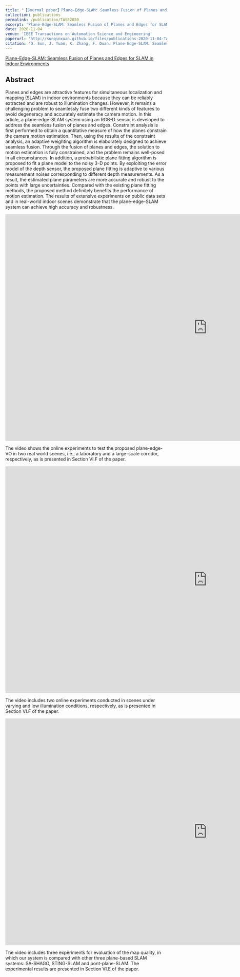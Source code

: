 ```yaml
---
title: "【Journal paper】Plane-Edge-SLAM: Seamless Fusion of Planes and Edges for SLAM in Indoor Environments"
collection: publications
permalink: /publication/TASE2020
excerpt: 'Plane-Edge-SLAM: Seamless Fusion of Planes and Edges for SLAM in Indoor Environments'
date: 2020-11-04
venue: 'IEEE Transactions on Automation Science and Engineering'
paperurl: 'http://sunqinxuan.github.io/files/publications-2020-11-04-TASE.pdf'
citation: 'Q. Sun, J. Yuan, X. Zhang, F. Duan. Plane-Edge-SLAM: Seamless Fusion of Planes and Edges for SLAM in Indoor Environments. IEEE Transactions on Automation Science and Engineering. 18(4): 2061-2075.'
---
```


[Plane-Edge-SLAM: Seamless Fusion of Planes and Edges for SLAM in Indoor Environments](https://ieeexplore.ieee.org/document/9248035)

## Abstract

Planes and edges are attractive features for
simultaneous localization and mapping (SLAM) in indoor environments
because they can be reliably extracted and are robust
to illumination changes. However, it remains a challenging
problem to seamlessly fuse two different kinds of features to
avoid degeneracy and accurately estimate the camera motion.
In this article, a plane-edge-SLAM system using an RGB-D
sensor is developed to address the seamless fusion of planes
and edges. Constraint analysis is first performed to obtain a
quantitative measure of how the planes constrain the camera
motion estimation. Then, using the results of the constraint
analysis, an adaptive weighting algorithm is elaborately designed
to achieve seamless fusion. Through the fusion of planes and
edges, the solution to motion estimation is fully constrained, and
the problem remains well-posed in all circumstances. In addition,
a probabilistic plane fitting algorithm is proposed to fit a plane
model to the noisy 3-D points. By exploiting the error model
of the depth sensor, the proposed plane fitting is adaptive to
various measurement noises corresponding to different depth
measurements. As a result, the estimated plane parameters are
more accurate and robust to the points with large uncertainties.
Compared with the existing plane fitting methods, the proposed
method definitely benefits the performance of motion estimation.
The results of extensive experiments on public data sets and in
real-world indoor scenes demonstrate that the plane-edge-SLAM
system can achieve high accuracy and robustness.

<iframe width="1255" height="706" src="https://www.youtube.com/embed/w3abLO_PDNo" title="publications TASE 2020 11 04 video real world" frameborder="0" allow="accelerometer; autoplay; clipboard-write; encrypted-media; gyroscope; picture-in-picture; web-share" allowfullscreen></iframe>

The video shows the online experiments to test the proposed plane-edge-VO in two real world scenes, i.e., a laboratory and a large-scale corridor, respectively, as is presented in Section VI.F of the paper. 

<iframe width="1255" height="706" src="https://www.youtube.com/embed/bsTNRcUvqGs" title="publications TASE 2020 11 04 video low light" frameborder="0" allow="accelerometer; autoplay; clipboard-write; encrypted-media; gyroscope; picture-in-picture; web-share" allowfullscreen></iframe>

The video includes two online experiments conducted in scenes under varying and low illumination conditions, respectively, as is presented in Section VI.F of the paper. 

<iframe width="1255" height="706" src="https://www.youtube.com/embed/WWyD0M0gcRc" title="publications TASE 2020 11 04 video map quality" frameborder="0" allow="accelerometer; autoplay; clipboard-write; encrypted-media; gyroscope; picture-in-picture; web-share" allowfullscreen></iframe>

The video includes three experiments for evaluation of the map quality, in which our system is compared with other three plane-based SLAM systems: SA-SHAGO, STING-SLAM and pont-plane-SLAM. The experimental results are presented in Section VI.E of the paper.

